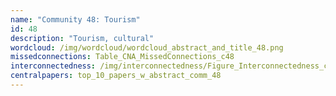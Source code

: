 ```yaml
---
name: "Community 48: Tourism"
id: 48
description: "Tourism, cultural"
wordcloud: /img/wordcloud/wordcloud_abstract_and_title_48.png
missedconnections: Table_CNA_MissedConnections_c48
interconnectedness: /img/interconnectedness/Figure_Interconnectedness_c48.png
centralpapers: top_10_papers_w_abstract_comm_48
---
```

